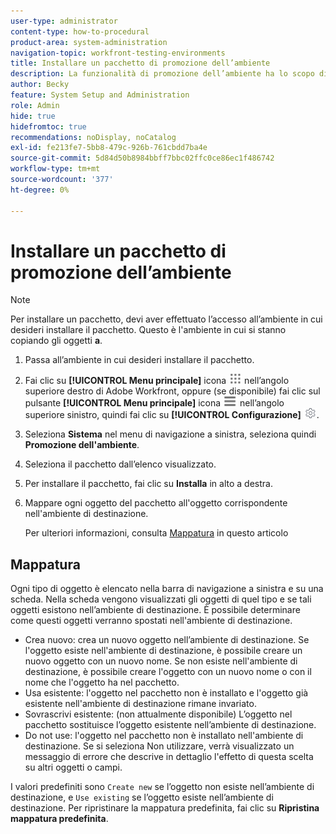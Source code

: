 ```yaml
---
user-type: administrator
content-type: how-to-procedural
product-area: system-administration
navigation-topic: workfront-testing-environments
title: Installare un pacchetto di promozione dell’ambiente
description: La funzionalità di promozione dell’ambiente ha lo scopo di consentire lo spostamento di oggetti correlati alla configurazione da un ambiente all’altro. Scopri come installare un pacchetto di promozione dell’ambiente in un ambiente di destinazione.
author: Becky
feature: System Setup and Administration
role: Admin
hide: true
hidefromtoc: true
recommendations: noDisplay, noCatalog
exl-id: fe213fe7-5bb8-479c-926b-761cbdd7ba4e
source-git-commit: 5d84d50b8984bbff7bbc02ffc0ce86ec1f486742
workflow-type: tm+mt
source-wordcount: '377'
ht-degree: 0%

---
```


# Installare un pacchetto di promozione dell’ambiente

>[!NOTE]
>
>Per installare un pacchetto, devi aver effettuato l’accesso all’ambiente in cui desideri installare il pacchetto. Questo è l&#39;ambiente in cui si stanno copiando gli oggetti **a**.

1. Passa all’ambiente in cui desideri installare il pacchetto.
1. Fai clic su **[!UICONTROL Menu principale]** icona ![Menu principale](/help/_includes/assets/main-menu-icon.png) nell’angolo superiore destro di Adobe Workfront, oppure (se disponibile) fai clic sul pulsante **[!UICONTROL Menu principale]** icona ![Menu principale](/help/_includes/assets/main-menu-icon-left-nav.png) nell’angolo superiore sinistro, quindi fai clic su **[!UICONTROL Configurazione]** ![Icona Configurazione](/help/_includes/assets/gear-icon-setup.png).
1. Seleziona **Sistema** nel menu di navigazione a sinistra, seleziona quindi **Promozione dell&#39;ambiente**.
1. Seleziona il pacchetto dall’elenco visualizzato.
1. Per installare il pacchetto, fai clic su **Installa** in alto a destra.
1. Mappare ogni oggetto del pacchetto all&#39;oggetto corrispondente nell&#39;ambiente di destinazione.

   Per ulteriori informazioni, consulta [Mappatura](#mapping) in questo articolo


## Mappatura

Ogni tipo di oggetto è elencato nella barra di navigazione a sinistra e su una scheda. Nella scheda vengono visualizzati gli oggetti di quel tipo e se tali oggetti esistono nell’ambiente di destinazione. È possibile determinare come questi oggetti verranno spostati nell&#39;ambiente di destinazione.

* Crea nuovo: crea un nuovo oggetto nell’ambiente di destinazione. Se l&#39;oggetto esiste nell&#39;ambiente di destinazione, è possibile creare un nuovo oggetto con un nuovo nome. Se non esiste nell&#39;ambiente di destinazione, è possibile creare l&#39;oggetto con un nuovo nome o con il nome che l&#39;oggetto ha nel pacchetto.
* Usa esistente: l&#39;oggetto nel pacchetto non è installato e l&#39;oggetto già esistente nell&#39;ambiente di destinazione rimane invariato.
* Sovrascrivi esistente: (non attualmente disponibile) L’oggetto nel pacchetto sostituisce l’oggetto esistente nell’ambiente di destinazione.
* Do not use: l&#39;oggetto nel pacchetto non è installato nell&#39;ambiente di destinazione. Se si seleziona Non utilizzare, verrà visualizzato un messaggio di errore che descrive in dettaglio l&#39;effetto di questa scelta su altri oggetti o campi.

I valori predefiniti sono `Create new` se l’oggetto non esiste nell’ambiente di destinazione, e `Use existing` se l’oggetto esiste nell’ambiente di destinazione. Per ripristinare la mappatura predefinita, fai clic su **Ripristina mappatura predefinita**.



<!--
## Collisions

A collision occurs when <!--???--.

In Workfront, a potential collision is marked with a blue dot. You can select 

You can select whether to show all package contents, or collisions only.

## Comparison tool

-->
